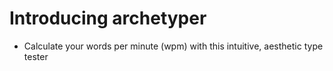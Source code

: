 # Introducing archetyper
* Calculate your words per minute (wpm) with this intuitive, aesthetic type tester
